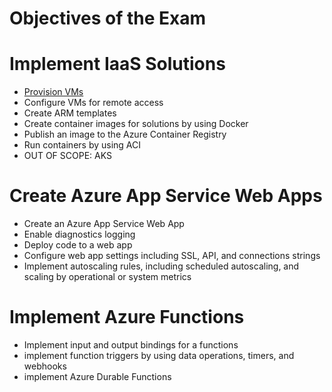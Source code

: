 # Objectives of the Exam

# Implement IaaS Solutions

* [Provision VMs](./Implement%20IaaS%20Solutions/Provision%20VMs.md)
* Configure VMs for remote access
* Create ARM templates
* Create container images for solutions by using Docker
* Publish an image to the Azure Container Registry
* Run containers by using ACI
* OUT OF SCOPE: AKS

# Create Azure App Service Web Apps

* Create an Azure App Service Web App
* Enable diagnostics logging
* Deploy code to a web app
* Configure web app settings including SSL, API, and connections strings
* Implement autoscaling rules, including scheduled autoscaling, and scaling by operational or system metrics


# Implement Azure Functions

* Implement input and output bindings for a functions
* implement function triggers by using data operations, timers, and webhooks
* implement Azure Durable Functions